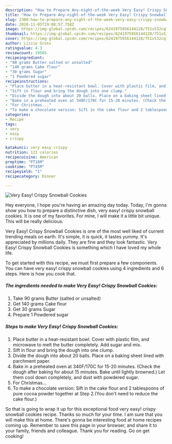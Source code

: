 ```yaml
---
description: "How to Prepare Any-night-of-the-week Very Easy! Crispy Snowball Cookies"
title: "How to Prepare Any-night-of-the-week Very Easy! Crispy Snowball Cookies"
slug: 2300-how-to-prepare-any-night-of-the-week-very-easy-crispy-snowball-cookies
date: 2020-11-05T19:08:57.758Z
image: https://img-global.cpcdn.com/recipes/6241975956144128/751x532cq70/very-easy-crispy-snowball-cookies-recipe-main-photo.jpg
thumbnail: https://img-global.cpcdn.com/recipes/6241975956144128/751x532cq70/very-easy-crispy-snowball-cookies-recipe-main-photo.jpg
cover: https://img-global.cpcdn.com/recipes/6241975956144128/751x532cq70/very-easy-crispy-snowball-cookies-recipe-main-photo.jpg
author: Lizzie Gross
ratingvalue: 4.3
reviewcount: 19565
recipeingredient:
- "90 grams Butter salted or unsalted"
- "140 grams Cake flour"
- "30 grams Sugar"
- "1 Powdered sugar"
recipeinstructions:
- "Place butter in a heat-resistant bowl. Cover with plastic film, and microwave to melt the butter completely. Add sugar and mix."
- "Sift in flour and bring the dough into one clump."
- "Divide the dough into about 20 balls. Place on a baking sheet lined with parchment paper."
- "Bake in a preheated oven at 340F/170C for 15-20 minutes. (Check the dough after baking for about 15 minutes. Bake until lightly browned.) Let them cool down completely, and dust with powdered sugar."
- "For Christmas..."
- "To make a chocolate version: Sift in the cake flour and 2 tablespoons of pure cocoa powder together at Step 2.(You don&#39;t need to reduce the cake flour.)"
categories:
- Recipe
tags:
- very
- easy
- crispy

katakunci: very easy crispy 
nutrition: 121 calories
recipecuisine: American
preptime: "PT16M"
cooktime: "PT45M"
recipeyield: "1"
recipecategory: Dinner

---
```



![Very Easy! Crispy Snowball Cookies](https://img-global.cpcdn.com/recipes/6241975956144128/751x532cq70/very-easy-crispy-snowball-cookies-recipe-main-photo.jpg)

Hey everyone, I hope you're having an amazing day today. Today, I'm gonna show you how to prepare a distinctive dish, very easy! crispy snowball cookies. It is one of my favorites. For mine, I will make it a little bit unique. This will be really delicious.



Very Easy! Crispy Snowball Cookies is one of the most well liked of current trending meals on earth. It's simple, it is quick, it tastes yummy. It's appreciated by millions daily. They are fine and they look fantastic. Very Easy! Crispy Snowball Cookies is something which I have loved my whole life.


To get started with this recipe, we must first prepare a few components. You can have very easy! crispy snowball cookies using 4 ingredients and 6 steps. Here is how you cook that.

<!--inarticleads1-->

##### The ingredients needed to make Very Easy! Crispy Snowball Cookies:

1. Take 90 grams Butter (salted or unsalted)
1. Get 140 grams Cake flour
1. Get 30 grams Sugar
1. Prepare 1 Powdered sugar




<!--inarticleads2-->

##### Steps to make Very Easy! Crispy Snowball Cookies:

1. Place butter in a heat-resistant bowl. Cover with plastic film, and microwave to melt the butter completely. Add sugar and mix.
1. Sift in flour and bring the dough into one clump.
1. Divide the dough into about 20 balls. Place on a baking sheet lined with parchment paper.
1. Bake in a preheated oven at 340F/170C for 15-20 minutes. (Check the dough after baking for about 15 minutes. Bake until lightly browned.) Let them cool down completely, and dust with powdered sugar.
1. For Christmas...
1. To make a chocolate version: Sift in the cake flour and 2 tablespoons of pure cocoa powder together at Step 2.(You don&#39;t need to reduce the cake flour.)




So that is going to wrap it up for this exceptional food very easy! crispy snowball cookies recipe. Thanks so much for your time. I am sure that you will make this at home. There's gonna be interesting food at home recipes coming up. Remember to save this page in your browser, and share it to your family, friends and colleague. Thank you for reading. Go on get cooking!
